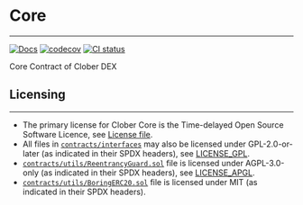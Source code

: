 # Core

----
[![Docs](https://img.shields.io/badge/docs-%F0%9F%93%84-blue)](https://docs.clober.io/)
[![codecov](https://codecov.io/gh/clober-dex/core/branch/dev/graph/badge.svg?token=QNSGDYQOL7)](https://codecov.io/gh/clober-dex/core)
[![CI status](https://github.com/clober-dex/core/actions/workflows/ci.yaml/badge.svg)](https://github.com/clober-dex/core/actions/workflows/ci.yaml)

Core Contract of Clober DEX

## Licensing

---------

- The primary license for Clober Core is the Time-delayed Open Source Software Licence, see [License file](LICENSE.pdf).
- All files in [`contracts/interfaces`](contracts/interfaces) may also be licensed under GPL-2.0-or-later (as indicated in their SPDX headers), see [LICENSE_GPL](contracts/interfaces/LICENSE_GPL).
- [`contracts/utils/ReentrancyGuard.sol`](contracts/utils/ReentrancyGuard.sol) file is licensed under AGPL-3.0-only (as indicated in their SPDX headers), see [LICENSE_APGL](contracts/utils/LICENSE_APGL).
- [`contracts/utils/BoringERC20.sol`](contracts/utils/BoringERC20.sol) file is licensed under MIT (as indicated in their SPDX headers).

